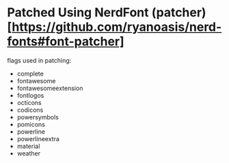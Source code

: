 # Patched Using NerdFont (patcher)[https://github.com/ryanoasis/nerd-fonts#font-patcher]

flags used in patching:
- complete
- fontawesome
- fontawesomeextension
- fontlogos
- octicons
- codicons
- powersymbols
- pomicons
- powerline
- powerlineextra
- material
- weather
